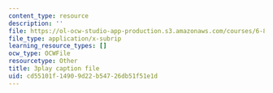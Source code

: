 ```yaml
---
content_type: resource
description: ''
file: https://ol-ocw-studio-app-production.s3.amazonaws.com/courses/6-832-underactuated-robotics-spring-2009/cd55101f14909d22b54726db51f51e1d_89GQHKOeUcU.srt
file_type: application/x-subrip
learning_resource_types: []
ocw_type: OCWFile
resourcetype: Other
title: 3play caption file
uid: cd55101f-1490-9d22-b547-26db51f51e1d
---
```

